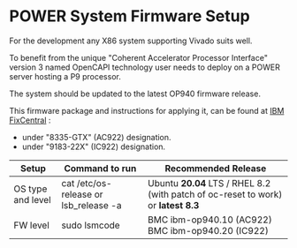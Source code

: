 # POWER System Firmware Setup

For the development any X86 system supporting Vivado suits well.

To benefit from the unique "Coherent Accelerator Processor Interface" version 3 named OpenCAPI technology user needs to deploy on a POWER server hosting a P9 processor.

The system should be updated to the latest OP940 firmware release.

This firmware package and instructions for applying it, can be found at [IBM FixCentral] :

- under "8335-GTX" (AC922) designation.
- under "9183-22X" (IC922) designation.



| Setup             | Command to run                        | Recommended Release                                          |
| ----------------- | ------------------------------------- | ------------------------------------------------------------ |
| OS type and level | cat /etc/os-release or lsb_release -a | Ubuntu **20.04** LTS / RHEL 8.2 (with patch of oc-reset to work) or **latest 8.3** |
| FW level          | sudo lsmcode                          | BMC ibm-op940.10 (AC922)<br />BMC ibm-op940.20 (IC922)       |

[IBM FixCentral]: https://www.ibm.com/support/fixcentral
